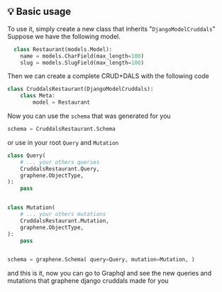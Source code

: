 ## 💡 Basic usage

To use it, simply create a new class that inherits "`DjangoModelCruddals`"
Suppose we have the following model.

```python
  class Restaurant(models.Model):
    name = models.CharField(max_length=100)
    slug = models.SlugField(max_length=100)
```

Then we can create a complete CRUD+DALS with the following code

```python
class CruddalsRestaurant(DjangoModelCruddals):
    class Meta:
        model = Restaurant
```

Now you can use the `schema` that was generated for you

```python
schema = CruddalsRestaurant.Schema
```

or use in your root `Query` and `Mutation`

```python
class Query(
    # ... your others queries
    CruddalsRestaurant.Query,
    graphene.ObjectType,
):
    pass


class Mutation(
    # ... your others mutations
    CruddalsRestaurant.Mutation,
    graphene.ObjectType,
):
    pass


schema = graphene.Schema( query=Query, mutation=Mutation, )
```

and this is it, now you can go to Graphql and see the new queries and mutations that graphene django cruddals made for you